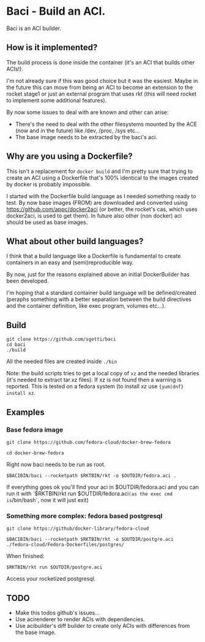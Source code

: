 # Baci - Build an ACI.

Baci is an ACI builder.

## How is it implemented?
The build process is done inside the container (it's an ACI that builds other ACIs!).

I'm not already sure if this was good choice but it was the easiest.
Maybe in the future this can move from being an ACI to become an extension to the rocket stage1 or just an external program that uses rkt (this will need rocket to implement some additional features).

By now some issues to deal with are known and other can arise:
 * There's the need to deal with the other filesystems mounted by the ACE (now and in the future) like /dev, /proc, /sys etc...
 * The base image needs to be extracted by the baci's aci.


## Why are you using a Dockerfile?
This isn't a replacement for `docker build` and I'm pretty sure that trying to create an ACI using a Dockerfile that's 100% identical to the images created by docker is probably impossible.

I started with the Dockerfile build language as I needed something ready to test.
By now base images (FROM) are downloaded and converted using https://github.com/appc/docker2aci (or better, the rocket's cas, which uses docker2aci, is used to get them). In future also other (non docker) aci should be used as base images.

## What about other build languages?
I think that a build language like a Dockerfile is fundamental to create containers in an easy and (semi)reproducible way.

By now, just for the reasons explained above an initial DockerBuilder has been developed.

I'm hoping that a standard container build language will be defined/created (peraphs something with a better separation between the build directives and the container definition, like exec program, volumes etc...).


## Build
```
git clone https://github.com/sgotti/baci
cd baci
./build
```

All the needed files are created inside `./bin`

Note: the build scripts tries to get a local copy of `xz` and the needed libraries (it's needed to extract tar.xz files). If xz is not found then a warning is reported. This is tested on a fedora system (to install xz use `{yum|dnf} install xz`.

## Examples

### Base fedora image
`git clone https://github.com/fedora-cloud/docker-brew-fedora`

`cd docker-brew-fedora`

Right now baci needs to be run as root.

`$BACIBIN/baci --rocketpath $RKTBIN/rkt -o $OUTDIR/fedora.aci .`

If everything goes ok you'll find your aci in $OUTDIR/fedora.aci and you can run it with `$RKTBIN/rkt run $OUTDIR/fedora.aci` (as the exec cmd is `/bin/bash`, now it will just exit)


### Something more complex: fedora based postgresql
`git clone https://github/docker-library/fedora-cloud`

`$BACIBIN/baci --rocketpath $RKTBIN/rkt -o $OUTDIR/postgre.aci ./fedora-cloud/Fedora-Dockerfiles/postgres/`

When finished:

`$RKTBIN/rkt run $OUTDIR/postgre.aci`

Access your rocketized postgresql.



## TODO

* Make this todos github's issues...
* Use acirenderer to render ACIs with dependencies.
* Use acibuilder's diff builder to create only ACIs with differences from the base image. 


